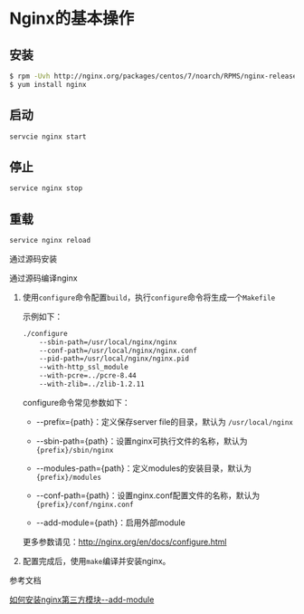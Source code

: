 # Nginx的基本操作

## 安装

```bash
$ rpm -Uvh http://nginx.org/packages/centos/7/noarch/RPMS/nginx-release-centos-7-0.el7.ngx.noarch.rpm
$ yum install nginx
```

## 启动

```bash
servcie nginx start
```

## 停止

```bash
service nginx stop
```

## 重载

```bash
service nginx reload
```





通过源码安装

通过源码编译nginx

1. 使用`configure`命令配置`build`，执行`configure`命令将生成一个`Makefile`

   示例如下：

   ```bash
   ./configure
       --sbin-path=/usr/local/nginx/nginx
       --conf-path=/usr/local/nginx/nginx.conf
       --pid-path=/usr/local/nginx/nginx.pid
       --with-http_ssl_module
       --with-pcre=../pcre-8.44
       --with-zlib=../zlib-1.2.11
   ```

   configure命令常见参数如下：

   - --prefix={path}：定义保存server file的目录，默认为 `/usr/local/nginx` 

   - --sbin-path={path}：设置nginx可执行文件的名称，默认为 `{prefix}/sbin/nginx`
   - --modules-path={path}：定义modules的安装目录，默认为 `{prefix}/modules`
   - --conf-path={path}：设置nginx.conf配置文件的名称，默认为`{prefix}/conf/nginx.conf`
   - --add-module={path}：启用外部module

   更多参数请见：http://nginx.org/en/docs/configure.html

2. 配置完成后，使用`make`编译并安装nginx。



参考文档

[如何安装nginx第三方模块--add-module](https://blog.csdn.net/zlxtk/article/details/80995955?utm_medium=distribute.pc_relevant.none-task-blog-2%7Edefault%7EBlogCommendFromMachineLearnPai2%7Edefault-1.control&dist_request_id=&depth_1-utm_source=distribute.pc_relevant.none-task-blog-2%7Edefault%7EBlogCommendFromMachineLearnPai2%7Edefault-1.control)
